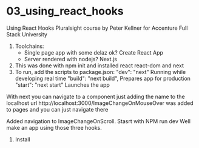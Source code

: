 # 03_using_react_hooks
Using React Hooks Pluralsight course by Peter Kellner for Accenture Full Stack University
1. Toolchains: 
    - Single page app with some delaz ok? Create React App
    - Server rendered with nodejs? Next.js
2. This was done with npm init and installed react react-dom and next
3. To run, add the scripts to package.json:
    "dev": "next" Running while developing real time
    "build": "next build", Prepares app for production
    "start": "next start" Launches the app 

With next you can navigate to a component just adding the name to the localhost url http://localhost:3000/ImageChangeOnMouseOver was added to pages and you can just navigate there

Added navigation to ImageChangeOnScroll.
Stasrt with NPM run dev
Well make an app using those three hooks.
1. Install 
